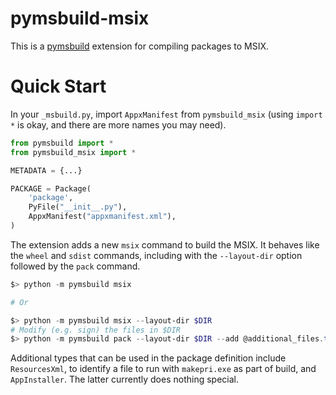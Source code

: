 # pymsbuild-msix

This is a [pymsbuild](https://pypi.org/project/pymsbuild) extension for
compiling packages to MSIX.

# Quick Start

In your `_msbuild.py`, import `AppxManifest` from `pymsbuild_msix` (using
`import *` is okay, and there are more names you may need).


```python
from pymsbuild import *
from pymsbuild_msix import *

METADATA = {...}

PACKAGE = Package(
    'package',
    PyFile("__init__.py"),
    AppxManifest("appxmanifest.xml"),
)
```

The extension adds a new `msix` command to build the MSIX. It behaves like the
`wheel` and `sdist` commands, including with the `--layout-dir` option followed
by the `pack` command.

```powershell
$> python -m pymsbuild msix

# Or

$> python -m pymsbuild msix --layout-dir $DIR
# Modify (e.g. sign) the files in $DIR
$> python -m pymsbuild pack --layout-dir $DIR --add @additional_files.txt
```

Additional types that can be used in the package definition include
`ResourcesXml`, to identify a file to run with `makepri.exe` as part of build,
and `AppInstaller`. The latter currently does nothing special.

